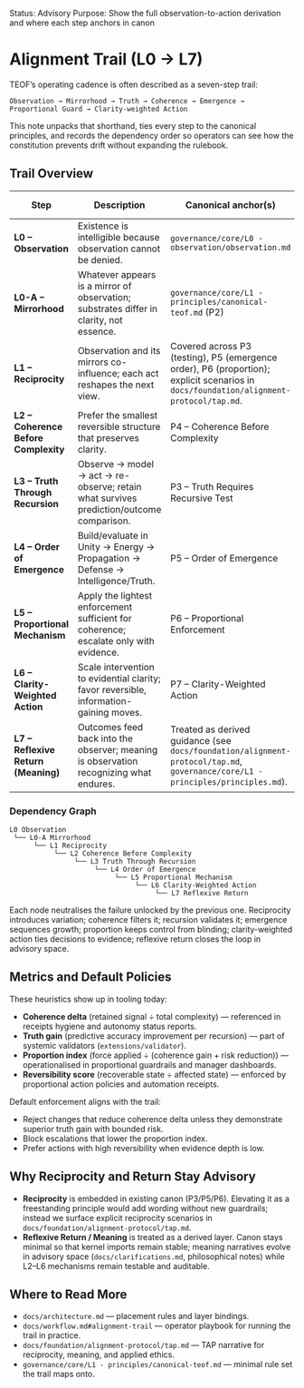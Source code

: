 <!-- markdownlint-disable MD013 -->
Status: Advisory
Purpose: Show the full observation-to-action derivation and where each step anchors in canon

# Alignment Trail (L0 → L7)

TEOF’s operating cadence is often described as a seven-step trail:

`Observation → Mirrorhood → Truth → Coherence → Emergence → Proportional Guard → Clarity-weighted Action`

This note unpacks that shorthand, ties every step to the canonical principles, and records the dependency order so operators can see how the constitution prevents drift without expanding the rulebook.

## Trail Overview

| Step | Description | Canonical anchor(s) | Key failure if omitted |
| --- | --- | --- | --- |
| **L0 – Observation** | Existence is intelligible because observation cannot be denied. | `governance/core/L0 - observation/observation.md` | No grounds for any claim or test. |
| **L0-A – Mirrorhood** | Whatever appears is a mirror of observation; substrates differ in clarity, not essence. | `governance/core/L1 - principles/canonical-teof.md` (P2) | Observation has nothing to observe; no test surface. |
| **L1 – Reciprocity** | Observation and its mirrors co-influence; each act reshapes the next view. | Covered across P3 (testing), P5 (emergence order), P6 (proportion); explicit scenarios in `docs/foundation/alignment-protocol/tap.md`. | Static tableau; no learning or evidence accumulation. |
| **L2 – Coherence Before Complexity** | Prefer the smallest reversible structure that preserves clarity. | P4 – Coherence Before Complexity | Unchecked drift, irreversible complexity. |
| **L3 – Truth Through Recursion** | Observe → model → act → re-observe; retain what survives prediction/outcome comparison. | P3 – Truth Requires Recursive Test | Beliefs never converge; no correction mechanism. |
| **L4 – Order of Emergence** | Build/evaluate in Unity → Energy → Propagation → Defense → Intelligence/Truth. | P5 – Order of Emergence | Premature sophistication; collapse under stress. |
| **L5 – Proportional Mechanism** | Apply the lightest enforcement sufficient for coherence; escalate only with evidence. | P6 – Proportional Enforcement | Either over-control (self-blinding) or under-control (collapse). |
| **L6 – Clarity-Weighted Action** | Scale intervention to evidential clarity; favor reversible, information-gaining moves. | P7 – Clarity-Weighted Action | High-variance failures; irreversible errors. |
| **L7 – Reflexive Return (Meaning)** | Outcomes feed back into the observer; meaning is observation recognizing what endures. | Treated as derived guidance (see `docs/foundation/alignment-protocol/tap.md`, `governance/core/L1 - principles/principles.md`). | Perpetual motion without a criterion for “having learned.” |

### Dependency Graph

```
L0 Observation
 └── L0-A Mirrorhood
      └── L1 Reciprocity
           └── L2 Coherence Before Complexity
                └── L3 Truth Through Recursion
                     └── L4 Order of Emergence
                          └── L5 Proportional Mechanism
                               └── L6 Clarity-Weighted Action
                                    └── L7 Reflexive Return
```

Each node neutralises the failure unlocked by the previous one. Reciprocity introduces variation; coherence filters it; recursion validates it; emergence sequences growth; proportion keeps control from blinding; clarity-weighted action ties decisions to evidence; reflexive return closes the loop in advisory space.

## Metrics and Default Policies

These heuristics show up in tooling today:

- **Coherence delta** (retained signal ÷ total complexity) — referenced in receipts hygiene and autonomy status reports.
- **Truth gain** (predictive accuracy improvement per recursion) — part of systemic validators (`extensions/validator`).
- **Proportion index** (force applied ÷ (coherence gain + risk reduction)) — operationalised in proportional guardrails and manager dashboards.
- **Reversibility score** (recoverable state ÷ affected state) — enforced by proportional action policies and automation receipts.

Default enforcement aligns with the trail:

- Reject changes that reduce coherence delta unless they demonstrate superior truth gain with bounded risk.
- Block escalations that lower the proportion index.
- Prefer actions with high reversibility when evidence depth is low.

## Why Reciprocity and Return Stay Advisory

- **Reciprocity** is embedded in existing canon (P3/P5/P6). Elevating it as a freestanding principle would add wording without new guardrails; instead we surface explicit reciprocity scenarios in `docs/foundation/alignment-protocol/tap.md`.
- **Reflexive Return / Meaning** is treated as a derived layer. Canon stays minimal so that kernel imports remain stable; meaning narratives evolve in advisory space (`docs/clarifications.md`, philosophical notes) while L2–L6 mechanisms remain testable and auditable.

## Where to Read More

- `docs/architecture.md` — placement rules and layer bindings.
- `docs/workflow.md#alignment-trail` — operator playbook for running the trail in practice.
- `docs/foundation/alignment-protocol/tap.md` — TAP narrative for reciprocity, meaning, and applied ethics.
- `governance/core/L1 - principles/canonical-teof.md` — minimal rule set the trail maps onto.
